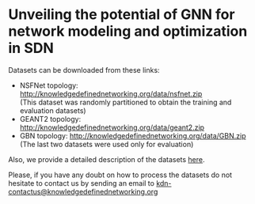 # Unveiling the potential of GNN for network modeling and optimization in SDN

Datasets can be downloaded from these links:

* NSFNet topology: http://knowledgedefinednetworking.org/data/nsfnet.zip  
  (This dataset was randomly partitioned to obtain the training and evaluation datasets)
* GEANT2 topology: http://knowledgedefinednetworking.org/data/geant2.zip
* GBN topology: http://knowledgedefinednetworking.org/data/GBN.zip  
  (The last two datasets were used only for evaluation)
  
 Also, we provide a detailed description of the datasets [here](http://knowledgedefinednetworking.org/data/README_gnn.pdf).
 
Please, if you have any doubt on how to process the datasets do not hesitate to contact us by sending an email to kdn-contactus@knowledgedefinednetworking.org
